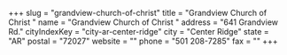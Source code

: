 +++
slug = "grandview-church-of-christ"
title = "Grandview Church of Christ "
name = "Grandview Church of Christ "
address = "641 Grandview Rd."
cityIndexKey = "city-ar-center-ridge"
city = "Center Ridge"
state = "AR"
postal = "72027"
website = ""
phone = "501 208-7285"
fax = ""
+++

